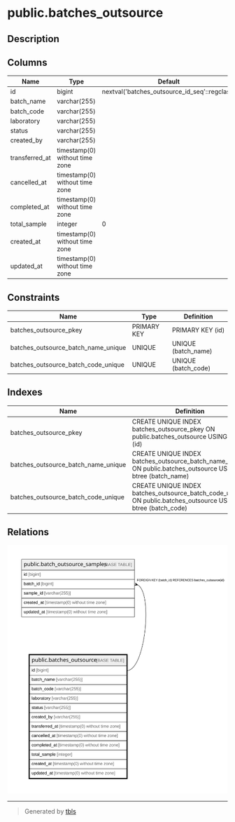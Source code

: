 # public.batches_outsource

## Description

## Columns

| Name | Type | Default | Nullable | Children | Parents | Comment |
| ---- | ---- | ------- | -------- | -------- | ------- | ------- |
| id | bigint | nextval('batches_outsource_id_seq'::regclass) | false | [public.batch_outsource_samples](public.batch_outsource_samples.md) |  |  |
| batch_name | varchar(255) |  | false |  |  |  |
| batch_code | varchar(255) |  | false |  |  |  |
| laboratory | varchar(255) |  | false |  |  |  |
| status | varchar(255) |  | false |  |  |  |
| created_by | varchar(255) |  | false |  |  |  |
| transferred_at | timestamp(0) without time zone |  | true |  |  |  |
| cancelled_at | timestamp(0) without time zone |  | true |  |  |  |
| completed_at | timestamp(0) without time zone |  | true |  |  |  |
| total_sample | integer | 0 | false |  |  |  |
| created_at | timestamp(0) without time zone |  | true |  |  |  |
| updated_at | timestamp(0) without time zone |  | true |  |  |  |

## Constraints

| Name | Type | Definition |
| ---- | ---- | ---------- |
| batches_outsource_pkey | PRIMARY KEY | PRIMARY KEY (id) |
| batches_outsource_batch_name_unique | UNIQUE | UNIQUE (batch_name) |
| batches_outsource_batch_code_unique | UNIQUE | UNIQUE (batch_code) |

## Indexes

| Name | Definition |
| ---- | ---------- |
| batches_outsource_pkey | CREATE UNIQUE INDEX batches_outsource_pkey ON public.batches_outsource USING btree (id) |
| batches_outsource_batch_name_unique | CREATE UNIQUE INDEX batches_outsource_batch_name_unique ON public.batches_outsource USING btree (batch_name) |
| batches_outsource_batch_code_unique | CREATE UNIQUE INDEX batches_outsource_batch_code_unique ON public.batches_outsource USING btree (batch_code) |

## Relations

![er](public.batches_outsource.svg)

---

> Generated by [tbls](https://github.com/k1LoW/tbls)
